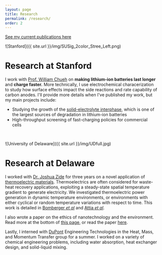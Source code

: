 ```yaml
---
layout: page
title: Research
permalink: /research/
order: 2
---
```


[See my current publications here](/publications)


![Stanford]({{ site.url }}/img/SUSig_2color_Stree_Left.png)

Research at Stanford
====================

I work with [Prof. William Chueh](http://chuehlab.stanford.edu) on
**making lithium-ion batteries last longer** and **charge faster.**
More technically, I use electrochemical characerization to study
how surface effects impact the side reactions and rate capability
of carbon anodes.
I'll provide more details when I've published my work, but my main projects include:
- Studying the growth of the
[solid-electrolyte interphase](https://en.wikipedia.org/wiki/Lithium-ion_battery#Electrolytes),
which is one of the largest sources of degradation in lithium-ion batteries
- High-throughput screening of fast-charging policies for commercial cells

<br>

![University of Delaware]({{ site.url }}/img/UDfull.jpg)

Research at Delaware
====================

I worked with [Dr. Joshua Zide](http://www.zidelab.org/) for three years on a novel application of
[thermoelectric materials](http://www.thermoelectrics.caltech.edu/thermoelectrics/index.html).
 Thermoelectrics are often considered for waste-heat recovery applications,
 exploiting a steady-state spatial temperature gradient to generate electricity.
 We investigated thermoelectric power generation in dynamic temperature environments,
 or environments with either cyclical or random temperature variations with respect to time.
 This work is detailed in [Bomberger *et al*](http://dx.doi.org/10.1016/j.applthermaleng.2013.02.039)
 and [Attia *et al*](http://dx.doi.org/10.1016/j.energy.2013.08.046).

I also wrote a paper on the ethics of nanotechnology and the environment. Read more at the bottom of [this page](http://www1.udel.edu/researchmagazine/issue/vol4_no2/teamwork.html),
or read the paper [here](http://dx.doi.org/10.1007/s11948-012-9422-3).

<!--![DuPont]({{ site.url }}/assets/DuPont.jpg)-->

Lastly, I interned with [DuPont](http://www.dupont.com/) Engineering Technologies in the Heat, Mass, and Momentum Transfer group for a summer. I worked on a variety of chemical engineering problems, including water absorption, heat exchanger design, and solid-liquid mixing.
